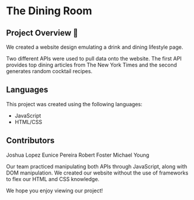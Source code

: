 # The Dining Room

## Project Overview :wine_glass:

We created a website design emulating a drink and dining lifestyle page.

Two different APIs were used to pull data onto the website. The first API provides top dining articles from The New York Times and the second generates random cocktail recipes.

## Languages

This project was created using the following languages:

- JavaScript
- HTML/CSS

## Contributors 

Joshua Lopez
Eunice Pereira
Robert Foster 
Michael Young 

Our team practiced manipulating both APIs through JavaScript, along with DOM manipulation. We created our website without the use of frameworks to flex our HTML and CSS knowledge.

We hope you enjoy viewing our project!
